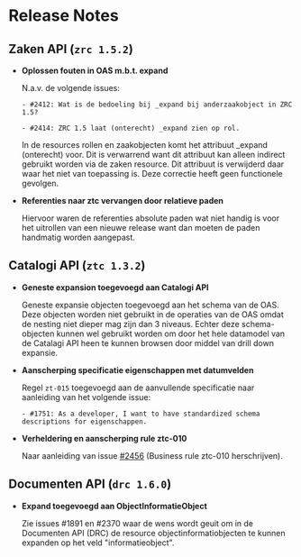 # Release Notes

## Zaken API (`zrc 1.5.2`)

- **Oplossen fouten in OAS m.b.t. expand**  

  N.a.v. de volgende issues:

      - #2412: Wat is de bedoeling bij _expand bij anderzaakobject in ZRC 1.5?

      - #2414: ZRC 1.5 laat (onterecht) _expand zien op rol.

  In de resources rollen en zaakobjecten komt het attribuut _expand (onterecht) voor. Dit is verwarrend want dit attribuut kan alleen indirect gebruikt worden via de zaken resource. Dit attribuut is verwijderd daar waar het niet van toepassing is. Deze correctie heeft geen functionele gevolgen.

- **Referenties naar ztc vervangen door relatieve paden**  

  Hiervoor waren de referenties absolute paden wat niet handig is voor het uitrollen van een nieuwe release want dan moeten de paden handmatig worden aangepast.

## Catalogi API (`ztc 1.3.2`)

- **Geneste expansion toegevoegd aan Catalogi API**  

  Geneste expansie objecten toegevoegd aan het schema van de OAS. Deze objecten worden niet gebruikt in de operaties van de OAS omdat de nesting niet dieper mag zijn dan 3 niveaus. Echter deze schema-objecten kunnen wel gebruikt worden om door het hele datamodel van de Catalagi API heen te kunnen browsen door middel van drill down expansie.
  

- **Aanscherping specificatie eigenschappen met datumvelden**  

  Regel `zt-015` toegevoegd aan de aanvullende specificatie naar aanleiding van het volgende issue:  

      - #1751: As a developer, I want to have standardized schema descriptions for eigenschappen.

- **Verheldering en aanscherping rule ztc-010**  

  Naar aanleiding van issue [#2456](https://github.com/VNG-Realisatie/gemma-zaken/issues/2456) (Business rule ztc-010 herschrijven).
  
## Documenten API (`drc 1.6.0`)

- **Expand toegevoegd aan ObjectInformatieObject**  
  
  Zie issues #1891 en #2370 waar de wens wordt geuit om in de Documenten API (DRC) de resource objectinformatiobjecten te kunnen expanden op het veld "informatieobject".  
  